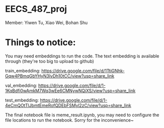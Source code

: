 # EECS_487_proj
Member: Yiwen Tu, Xiao Wei, Bohan Shu

# Things to notice:
You may need embeddings to run the code. The text embedding is available through (they're too big to upload to github)

train_embedding: https://drive.google.com/file/d/1TtiGNhk-Gqw4PBmqGbYHyN3IvDh10tCC/view?usp=share_link

val_embedding: https://drive.google.com/file/d/1-1KqBdfi0wAmkM7Wq3wEe6CMNywNQiXS/view?usp=share_link 

test_embedding: https://drive.google.com/file/d/1-4eCmQOtTlJbmtEmeRofQDEbFSMyl2zC/view?usp=share_link

The final notebook file is meme_result.ipynb, you may need to configure the file locations to run the notebook. Sorry for the inconvenience~
